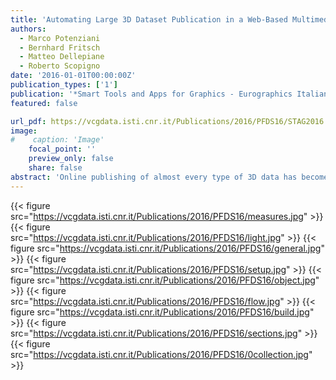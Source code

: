 ```yaml
---
title: 'Automating Large 3D Dataset Publication in a Web-Based Multimedia Repository'
authors:
  - Marco Potenziani
  - Bernhard Fritsch
  - Matteo Dellepiane
  - Roberto Scopigno
date: '2016-01-01T00:00:00Z'
publication_types: ['1']
publication: '*Smart Tools and Apps for Graphics - Eurographics Italian Chapter Conference*'
featured: false

url_pdf: https://vcgdata.isti.cnr.it/Publications/2016/PFDS16/STAG2016 (Paper) - Automating Large 3D Dataset Publication in a Web-Based.pdf
image:
#    caption: 'Image'
    focal_point: ''
    preview_only: false
    share: false
abstract: 'Online publishing of almost every type of 3D data has become a quasi-standard routine. Nevertheless, the integration in a 	web page of a single 3D model, or of a predefined restricted set of models, raises different issues compared to an efficient and 	effective integration of thousands of them in an online repository. In this case it is mandatory to have an automatized pipeline to 	prepare and homogenize the dataset. The pipeline should be able to automatically wrap 3D data in all conditions, and display 	every single model with the best scene setup without any (or with a minimal) interaction by the database maintainers. 	This paper, retracing the steps of a recent real application case, aims at showing all the faced issues (and the adopted solutions) 	to publish a large and heterogeneous three-dimensional dataset in a web specialized repository. We want to introduce a valid 	and reusable strategy, starting from the description of the pipeline adopted for data pre-processing and moving to the choices 	made in the 3D viewer implementation. The paper concludes with a discussion on the actual state of the integration of 3D data 	with the other multimedia informative layers.'
---
```

{{< figure src="https://vcgdata.isti.cnr.it/Publications/2016/PFDS16/measures.jpg" >}}
{{< figure src="https://vcgdata.isti.cnr.it/Publications/2016/PFDS16/light.jpg" >}}
{{< figure src="https://vcgdata.isti.cnr.it/Publications/2016/PFDS16/general.jpg" >}}
{{< figure src="https://vcgdata.isti.cnr.it/Publications/2016/PFDS16/setup.jpg" >}}
{{< figure src="https://vcgdata.isti.cnr.it/Publications/2016/PFDS16/object.jpg" >}}
{{< figure src="https://vcgdata.isti.cnr.it/Publications/2016/PFDS16/flow.jpg" >}}
{{< figure src="https://vcgdata.isti.cnr.it/Publications/2016/PFDS16/build.jpg" >}}
{{< figure src="https://vcgdata.isti.cnr.it/Publications/2016/PFDS16/sections.jpg" >}}
{{< figure src="https://vcgdata.isti.cnr.it/Publications/2016/PFDS16/0collection.jpg" >}}

